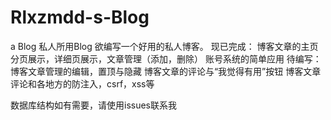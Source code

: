 # Rlxzmdd-s-Blog
a Blog 
私人所用Blog
欲编写一个好用的私人博客。
现已完成：
  博客文章的主页分页展示，详细页展示，文章管理（添加，删除）
  账号系统的简单应用
待编写：
  博客文章管理的编辑，置顶与隐藏
  博客文章的评论与“我觉得有用”按钮
  博客文章评论和各地方的防注入，csrf，xss等
  
数据库结构如有需要，请使用issues联系我
